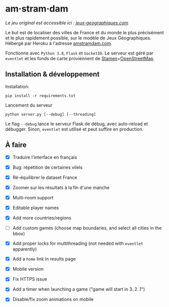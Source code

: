 # am·stram·dam

*Le jeu original est accessible ici : [jeux-geographiques.com](https://www.jeux-geographiques.com/)*

Le but est de localiser des villes de France et du monde le plus précisément et le plus rapidement possible, 
sur le modèle de Jeux Géographiques. Hébergé par Heroku à l'adresse [amstramdam.com](https://www.amstramdam.com). 

Fonctionne avec `Python 3.8`, `Flask` et `SocketIO`. Le serveur est géré par `eventlet` 
et les fonds de carte proviennent de 
[Stamen](http://maps.stamen.com/#toner/12/37.7706/-122.3782)+[OpenStreetMap](http://openstreetmap.org/).

## Installation & développement

Installation:
```
pip install -r requirements.txt
```

Lancement du serveur 
```
python server.py [--debug] [--threading]
```
Le flag `--debug` lance le serveur Flask de débug, avec auto-reload et débugger. Sinon, `eventlet` est utilisé et peut suffire en production.


## À faire

- [x] Traduire l'interface en français

- [x] Bug: répétition de certaines vilels

- [x] Ré-équilibrer le dataset France

- [x] Zoomer sur les résultats à la fin d'une manche

- [x] Multi-room support

- [x] Editable player names

- [x] Add more countries/regions

- [ ] Add custom games (choose map boundaries, and select all cities in the bbox)

- [x] Add proper locks for multithreading (not needed with `eventlet` apparently)

- [x] Add a `home` link in results page

- [x] Mobile version

- [x] Fix HTTPS issue

- [x] Add a timer when launching a game ("game will start in 3..2..1")

- [x] Disable/fix zoom animations on mobile



